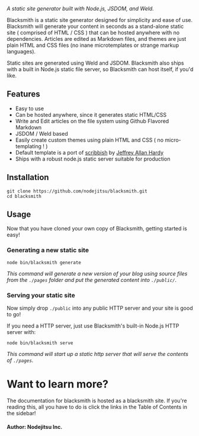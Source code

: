 *A static site generator built with Node.js, JSDOM, and Weld.*

Blacksmith is a static site generator designed for simplicity and ease of use. Blacksmith will generate your content in seconds as a stand-alone static site ( comprised of HTML / CSS ) that can be hosted anywhere with no dependencies. Articles are edited as Markdown files, and themes are just plain HTML and CSS files (no inane microtemplates or strange markup languages).

Static sites are generated using Weld and JSDOM. Blacksmith also ships with a built in Node.js static file server, so Blacksmith can host itself, if you'd like. 


## Features

 * Easy to use
 * Can be hosted anywhere, since it generates static HTML/CSS
 * Write and Edit articles on the file system using Github Flavored Markdown
 * JSDOM / Weld based
 * Easily create custom themes using plain HTML and CSS ( no micro-templating ! )
 * Default template is a port of [scribbish](http://quotedprintable.com/pages/scribbish) by [Jeffrey Allan Hardy](http://quotedprintable.com/)
 * Ships with a robust node.js static server suitable for production

## Installation

    git clone https://github.com/nodejitsu/blacksmith.git 
    cd blacksmith
    
## Usage

Now that you have cloned your own copy of Blacksmith, getting started is easy!

### Generating a new static site

    node bin/blacksmith generate

*This command will generate a new version of your blog using source files from the `./pages` folder and put the generated content into `./public/`.*
    
### Serving your static site

Now simply drop `./public` into any public HTTP server and your site is good to go!

If you need a HTTP server, just use Blacksmith's built-in Node.js HTTP server with:

    node bin/blacksmith serve
   
*This command will start up a static http server that will serve the contents of `./pages`.*


# Want to learn more?

The documentation for blacksmith is hosted as a blacksmith site. If you're reading this, all you have to do is click the links in the Table of Contents in the sidebar!

#### Author: Nodejitsu Inc.
